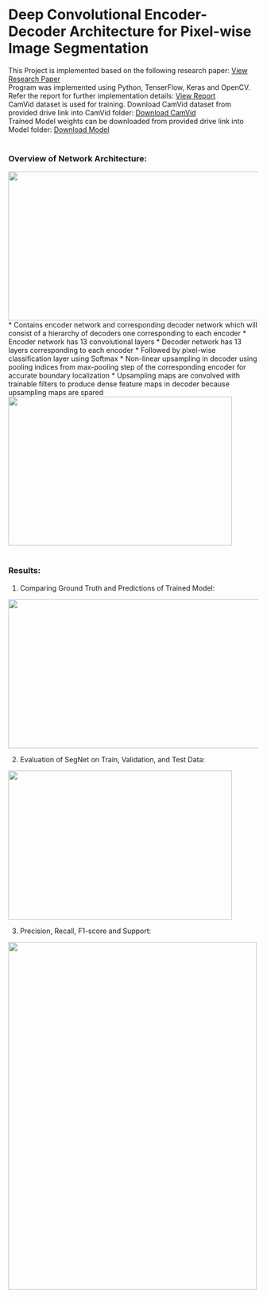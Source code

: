 # Deep Convolutional Encoder-Decoder Architecture for Pixel-wise Image Segmentation

This Project is implemented based on the following research paper:
<a href="https://github.com/chandnii7/SegNet/blob/main/Doc/Project_Research_Paper.pdf">View Research Paper</a>
<br />
Program was implemented using Python, TenserFlow, Keras and OpenCV. Refer the report for further implementation details:
<a href="https://github.com/chandnii7/SegNet/blob/main/Doc/Project_Report.pdf">View Report</a>
<br/>
CamVid dataset is used for training. Download CamVid dataset from provided drive link into CamVid folder:
<a href="https://drive.google.com/drive/folders/1rE23coR6ddOWOPtg4oB6qeIVzmYzvGt4?usp=sharing">Download CamVid</a>
<br/>
Trained Model weights can be downloaded from provided drive link into Model folder:
<a href="https://drive.google.com/drive/folders/1_CjpC_oRFYLw-KfV-p5xjKQarDiAeTk1?usp=sharing">Download Model</a>
<br/><br/>

### Overview of Network Architecture: <br/>
<img src="https://github.com/chandnii7/SegNet/blob/main/Data/img1.jpg" height="300" width="800"/>
<br/>
* Contains encoder network and corresponding decoder network which will consist of a hierarchy of decoders one corresponding to each encoder
* Encoder network has 13 convolutional layers
* Decoder network has 13 layers corresponding to each encoder
* Followed by pixel-wise classification layer using Softmax
* Non-linear upsampling in decoder using pooling indices from max-pooling step of the corresponding encoder for accurate boundary localization
* Upsampling maps are convolved with trainable filters to produce dense feature maps in decoder because upsampling maps are spared
<br/>
<img src="https://github.com/chandnii7/SegNet/blob/main/Data/img2.jpg" height="300" width="450"/>
<br/><br/>

### Results:
1. Comparing Ground Truth and Predictions of Trained Model:
<img src="https://github.com/chandnii7/SegNet/blob/main/Data/img3.jpg" height="300" width="700"/>
<br />

2. Evaluation of SegNet on Train, Validation, and Test Data:
<img src="https://github.com/chandnii7/SegNet/blob/main/Data/img4.jpg" height="300" width="450"/>
<br />

3. Precision, Recall, F1-score and Support:
<img src="https://github.com/chandnii7/SegNet/blob/main/Data/img5.jpg" height="700" width="500"/>
<br />
